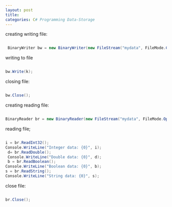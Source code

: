 ```yaml
--- 
layout: post
title: 
categories: C# Programming Data-Storage
---
```

 
 
 creating writing file:
 
 ```csharp
 
  BinaryWriter bw = new BinaryWriter(new FileStream("mydata", FileMode.Create));
 
 ```
 
 writing to file
 
 ```csharp
 
bw.Write(k);

 ```
 
 closing file:
 
 ```csharp
 
bw.Close();

 ```
 
 creating reading file:
 
```csharp

BinaryReader br = new BinaryReader(new FileStream("mydata", FileMode.Open));

```
 
reading file; 
 
```csharp

i = br.ReadInt32();
Console.WriteLine("Integer data: {0}", i);
 d= br.ReadDouble();
 Console.WriteLine("Double data: {0}", d);
 b = br.ReadBoolean();
Console.WriteLine("Boolean data: {0}", b);
s = br.ReadString();
Console.WriteLine("String data: {0}", s);

```
 
 close file:
 
```csharp

br.Close();
```

